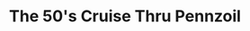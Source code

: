 ---
title: "The 50's Cruise Thru Pennzoil"
url: /southgate/the-50s-cruise-thru-pennzoil/
shop: car repair
---